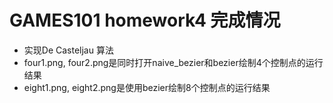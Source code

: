 # GAMES101 homework4 完成情况
* 实现De Casteljau 算法
* four1.png, four2.png是同时打开naive_bezier和bezier绘制4个控制点的运行结果
* eight1.png, eight2.png是使用bezier绘制8个控制点的运行结果
